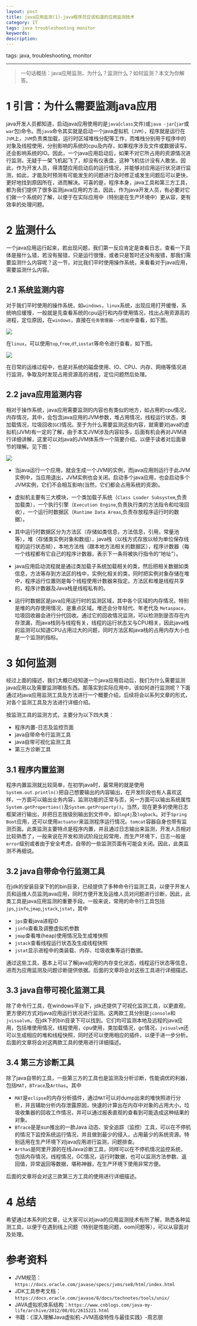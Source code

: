 ```yaml
---
layout: post
title: java应用监测(1)-java程序员应该知道的应用监测技术
category: IT
tags: java troubleshooting monitor
keywords: 
description: 
---
```


tags: java, troubleshooting, monitor

---


> 一句话概括：java应用监测，为什么？监测什么？如何监测？本文为你解答。

# 1 引言：为什么需要监测java应用

java开发人员都知道，启动java应用使用的是`java`(`class`文件)或`java -jar`(`jar`或`war`包)命令。而`java`命令其实就是启动一个java虚拟机（`JVM`），程序就是运行在`JVM`上，`JVM`负责类加载，运行时区域堆栈分配等工作，而堆栈分别用于程序中的对象及线程使用，分别影响的系统的cpu及内存，如果程序涉及文件或数据读写，还会影响系统的IO。因此，一个java应用启动后，如果不对它所占用的资源情况进行监测，无疑于一架飞机起飞了，却没有仪表盘，这种飞机估计没有人敢坐。因此，作为开发人员，得清楚应用启动后的运行情况，并能够对应用运行状况进行监测，如此，才能及时预测有可能发生的问题进行及时修正或发生问题后可以更快，更好地找到原因所在，进而解决。可喜的是，程序本身，java工具和第三方工具，都为我们提供了很多监测java应用的方法，因此，作为java开发人员，有必要对它们做一个系统的了解，以便于在实际应用中（特别是在生产环境中）更从容，更有效率的处理问题。

# 2 监测什么

一个java应用运行起来，若出现问题，我们第一反应肯定是查看日志，查看一下具体是报什么错，若没有报错，只是运行很慢，或者只是暂时还没有报错，那我们需要监测什么内容呢？这一节，对比我们平时使用操作系统，来看看对于java应用，需要监测什么内容。

## 2.1 系统监测内容

对于我们平时使用的操作系统，如`windows`，`linux`系统，出现应用打开缓慢，系统响应缓慢，一般就是先查看系统的cpu运行和内存使用情况，找出占用资源高的进程，定位原因，在`windows`，直接在`任务管理器-->性能`中查看，如下图。

![](http://ww1.sinaimg.cn/large/72d660a7gy1g5zbn1nok5j20ia0fa75b.jpg)

在`linux`，可以使用`top`,`free`,`df`,`iostat`等命令进行查看，如下图。

![](http://ww1.sinaimg.cn/large/72d660a7gy1g5zbnc3hjzj20j3054jro.jpg)

在日常的运维过程中，也是对系统的磁盘使用、IO、CPU、内存、网络等情况进行监测，争取及时发现占用资源高的进程，定位问题然后处理。

## 2.2 java应用监测内容

相对于操作系统，java应用需要监测的内容也有类似的地方，如占用的cpu情况，内存情况，其中，会包含java应用的JVM参数，堆占用情况，线程运行状态，类加载情况，垃圾回收(`GC`)情况。至于为什么需要监测这些内容，就需要对java的虚拟机(JVM)有一定的了解，由于本文JVM涉及内容较多，后面有机会再对JVM进行详细讲解，这里可以对java的JVM体系作一个简要介绍，以便于读者对后面章节的理解。见下图：

![](http://ww1.sinaimg.cn/large/72d660a7gy1g5zd3kupvuj20qo0k0wf3.jpg)

- 当java运行一个应用，就会生成一个JVM的实例，而java应用则运行于此JVM实例中，当应用退出，JVM实例也会关闭。启动多个java应用，也会启动多个JVM实例，它们不会相互影响(当然，它们都会占用系统的资源)。
- 虚拟机主要有三大模块，一个类加载子系统（`Class Loader Subsystem`,负责加载类），一个执行引擎（`Execution Engine`,负责执行类的方法指令和垃圾回收），一个运行时数据区（`Runtime Data Areas`,负责存放程序运行时的数据）。
- 其中运行时数据区分为方法区（存储如类信息，方法信息，引用，常量池等），堆（存储类实例对象和数组），java栈（以栈方式存放以帧为单位保存线程的运行状态帧），本地方法栈（跟本地方法相关的数据区），程序计数器（每一个线程都有它自己的程序计数器，表示下一条将被执行指令的“地址”）。
- java应用启动流程就是通过类加载子系统加载相关的类，然后把相关数据如类信息，方法等存到方法区的栈中，实例化相关的类，同时把实例对象存储在堆中，程序运行位置则是每个线程使用计数器来指定。方法区和堆是线程共享的，程序计数器及Java栈是线程私有的。

- 运行时数据区是java应用运行时的监测区域，其中各个区域的内存情况，特别是堆的内存使用情况，是重点区域。堆还会分年轻代、年老代及 `Metaspace`，垃圾回收器会进行分代回收。通过它的回收情况监测，可以检测到是否存在内存泄漏，而java栈则与线程有关，线程的运行状态又与CPU相关，因此java栈的监测可以知道CPU占用过大的问题，同时方法区和java栈的占用内存大小也是一个监测的指标。


# 3 如何监测

经过上面的描述，我们大概已经知道一个java应用启动后，我们为什么需要监测java应用以及需要监测哪些东西。那落实到实际应用中，该如何进行监测呢？下面通过对java应用监测工具及方法进行一个概要介绍，后续将会以系列文章的形式，对各个监测工具及方法进行详细介绍。

按监测工具的监测方式，主要分为以下四大类：

- 程序内置-日志及监控页面
- java自带命令行监测工具
- java自带可视化监测工具
- 第三方诊断工具

## 3.1 程序内置监测

程序内置监测就比较简单，在初学java时，最常用的就是使用`System.out.println()`把自己想要输出的内容输出，在开发阶段也有人喜欢这样，一方面可以输出业务内容，监测功能的正常与否，另一方面可以输出系统属性`System.getProperties()`及`System.getProperty()`。当然，现在更多的使用日志框架进行输出，并把日志按级别输出到文件中，如`log4j`及`logback`。对于`Spring Boot`应用，还可以使用`actuator`来监测程序运行情况。`tomcat`容器自身也带有监测页面。此类监测主要特点是程序内置，并且通过日志输出来监测，开发人员相对比较熟悉了，一般来说在开发和测试阶段比较常用，而生产环境下，日志一般是`error`级别或者由于安全考虑，自带的一些监测页面有可能会关闭。因此，此类监测不再细说。

## 3.2 java自带命令行监测工具

在jdk的安装目录下的的bin目录，已经提供了多种命令行监测工具，以便于开发人员和运维人员监测java应用，同时方便开发及运维人员对问题进行诊断，因此，此类工具是java应用监测的重要手段。一般来说，常用的命令行工具包括`jps`,`jinfo`,`jmap`,`jstack`,`jstat`，其中

- `jps`查看java进程ID
- `jinfo`查看及调整虚拟机参数
- `jmap`查看堆(heap)使用情况及生成堆快照
- `jstack`查看线程运行状态及生成线程快照
- `jstat`显示进程中的类装载、内存、垃圾收集等运行数据。

通过这些工具，基本上可以了解java应用的内存变化状态，线程运行状态等信息，进而为应用监测及问题诊断提供依据。后面的文章将会对这些工具进行详细描述。

## 3.3 java自带可视化监测工具

除了命令行工具，在windows平台下，jdk还提供了可视化监测工具，以更直观，更方便的方式对java应用运行状况进行监测。这两款工具分别是`jconsole`和`jvisualvm`，在jdk下的bin目录下可以找到。它们均可监测本地及远程的java应用，包括堆使用情况，线程使用，cpu使用，类加载情况，gc情况，`jvisualvm`还可以生成相应的堆和线程快照，同时还可以使用相应的插件，以便于进一步分析。后面的文章将会对这两款工具的使用进行详细描述。

## 3.4 第三方诊断工具

除了java自带的工具，一些第三方的工具也是监测及分析诊断，性能调优的利器，包括`MAT`，`BTrace`及`Arthas`。其中

- `MAT`是`eclipse`的内存分析插件，通过`MAT`可以对dump出来的堆快照进行分析，并且辅助分析内存泄露原因，快速的计算出在内存中对象的占用大小，垃圾收集器的回收工作情况，并可以通过报表直观的查看到可能造成这种结果的对象。
- `BTrace`是是sun推出的一款Java 动态、安全追踪（监控）工具，可以在不停机的情况下监控系统运行情况，并且做到最少的侵入，占用最少的系统资源。特别适用在生产环境下对java应用进行监测，问题排查。
- `Arthas`是阿里开源的在线Java诊断工具，同样可以在不停机情况监控系统，包括内存情况，线程情况，GC情况，运行时数据，也可以监测方法参数、返回值，异常返回等数据，堪称神器，在生产环境下使用非常方便。

后面的文章将会对这三款第三方工具的使用进行详细描述。

# 4 总结

希望通过本系列的文章，让大家可以对java的应用监测技术有所了解，熟悉各种监测工具，以便于在遇到线上问题（特别是性能问题，oom问题等），可以从容面对及处理。

# 参考资料

- JVM规范：`https://docs.oracle.com/javase/specs/jvms/se8/html/index.html`
- JDK工具参考文档：`https://docs.oracle.com/javase/8/docs/technotes/tools/unix/`
- JAVA虚拟机体系结构：`https://www.cnblogs.com/java-my-life/archive/2012/08/01/2615221.html`
- 书籍：《深入理解Java虚拟机-JVM高级特性与最佳实践》-周志朋